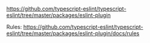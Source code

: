 https://github.com/typescript-eslint/typescript-eslint/tree/master/packages/eslint-plugin

Rules:
https://github.com/typescript-eslint/typescript-eslint/tree/master/packages/eslint-plugin/docs/rules
